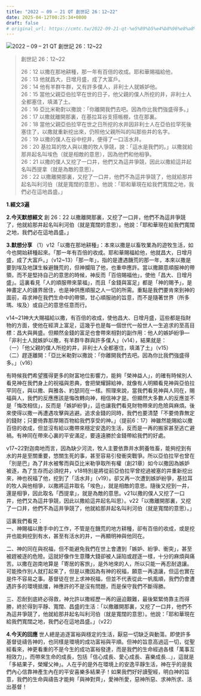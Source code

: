 ```yaml
---
title: "2022 – 09 – 21 QT 創世記 26：12~22"
date: 2025-04-12T00:25:34+0800
draft: false
# original_url: https://cmtc.tw/2022-09-21-qt-%e5%89%b5%e4%b8%96%e8%a8%98-26%ef%bc%9a1222
---
```


![2022 – 09 – 21 QT 創世記 26：12\~22](/images/qt.jpg  "2022 – 09 – 21 QT 創世記 26：12\~22")

> 創世記 26：12\~22
>
> 26：12 以撒在那地耕種，那一年有百倍的收成。耶和華賜福給他，  
> 26：13 他就昌大，日增月盛，成了大富戶。  
> 26：14 他有羊群牛群，又有許多僕人，非利士人就嫉妒他。  
> 26：15 當他父親亞伯拉罕在世的日子，他父親的僕人所挖的井，非利士人全都塞住，填滿了土。  
> 26：16 亞比米勒對以撒說：「你離開我們去吧。因為你比我們強盛得多。」  
> 26：17 以撒就離開那裏，在基拉耳谷支搭帳棚，住在那裏。  
> 26：18 當他父親亞伯拉罕在世之日所挖的水井因非利士人在亞伯拉罕死後塞住了，以撒就重新挖出來，仍照他父親所叫的叫那些井的名字。  
> 26：19 以撒的僕人在谷中挖井，便得了一口活水井。  
> 26：20 基拉耳的牧人與以撒的牧人爭競，說：「這水是我們的。」以撒就給那井起名叫埃色（就是相敵的意思），因為他們和他相爭。  
> 26：21 以撒的僕人又挖了一口井，他們又為這井爭競，因此以撒給這井起名叫西提拿（就是為敵的意思）。  
> 26：22 以撒離開那裏，又挖了一口井，他們不為這井爭競了，他就給那井起名叫利河伯（就是寬闊的意思）。他說：「耶和華現在給我們寬闊之地，我們必在這地昌盛。」

**1.經文3遍**

**2.今天默想經文**
創 26：22 以撒離開那裏，又挖了一口井，他們不為這井爭競了，他就給那井起名叫利河伯（就是寬闊的意思）。他說：「耶和華現在給我們寬闊之地，我們必在這地昌盛。」

**3.默想分享**
（1）v12「以撒在那地耕種」：本來以撒是以畜牧業為的遊牧生活，如今也開始耕種起來。「那一年有百倍的收成。耶和華賜福給他，他就昌大，日增月盛，成了大富戶。」（v12\~13）「那一年」，指的是遭遇饑荒的那一年，本來以撒是要到埃及地謀生躲避饑荒的，但神攔阻了他，也重申應許。當以撒願意順服神的帶領，而不是堅持自己的意思的時候，神反而「百倍賜福他」，使他「昌大、日增月盛」。這裏看見「人的順服帶來蒙福」，而且「金錢與富足」都是「神的賜予」，是神畫定人的疆界居住，也是神供應順服之人一切的所需。重點是我們要肯來到神的面前，尋求神在我們生命中的帶領，甘心順服祂的旨意，而不是隨著世界（所多瑪、埃及）或自己的意思任意而行。

v14\~21神大大賜福給以撒，有百倍的收成，使他昌大、日增月盛，這些都是指財物的方面，使他在經濟上富足，這幾乎也是每一個世代一般世人一生追求的至高目標：昌大與興盛。但顯然金錢的富足也會帶來相對的副作用：他人的嫉妒紛爭—「非利士人就嫉妒以撒，有羊群牛群與許多僕人」（v14），結果就是：  
（一）「他父親的僕人所挖的井，非利士人全都塞住，填滿了土」（v15）  
（二）趕逐離開：「亞比米勒對以撒說：「你離開我們去吧。因為你比我們強盛得多。」（v16）

有時候我們希望獲得更多的財富地位影響力，能夠「榮神益人」，的確有時候別人看見神在我們身上的祝福與恩典，會把榮耀歸給神，就像有人明顯看見神與亞伯拉罕同在，與以撒、與雅各、約瑟同在一樣。照理來說，當我們看見神與人同在，賜福與人，我們的反應應該是悔改轉向神，相信神才是。但顯然大多數人的反應並不是「悔改相信」，反而是「嫉妒紛爭」，這也讓我們看見財物帶來的危險與麻煩。後來使得以撒一再遭遇攻擊與逃避。追求金錢的同時，我們也要清楚「不要倚靠無定的錢財；只要倚靠那厚賜百物給我們享受的神。」（提前6：17）神雖然能賜給以撒百倍的收成，但並沒有給以撒帶來穩定安逸的生活，反而是一再的搬家甚至逃亡避禍。有神同在帶來心裏的平安滿足，要遠遠勝於金錢帶給我們的好處。

v17\~22對迦南地而言，因為缺少河流，牧人主要依靠井水飼養牲畜，能夠挖到有水的井是至關重要，悠關生死的事，甚至容易引發衝突戰爭。所以亞伯拉罕也曾在「別是巴」為了井水被奪而與亞比米勒爭取所有權（創21章）如今以撒因為嫉妒被逐，為了生存而必須挖井，v18特別是將從前亞伯拉罕曾挖過被塞的井重新挖出來，神也祝福了他，挖到了「活水井」（v19）。卻又再一次遭到嫉妒紛爭，基拉耳的牧人與他相爭，以撒將這井取名「埃色」，就是相敵的意思。隨後又挖到一井，還是相爭，因此取名「西提拿」，就是為敵的意思。v21以撒的僕人又挖了一口井，他們又為這井爭競，因此以撒給這井起名叫思）。v22「以撒離開那裏，又挖了一口井，他們不為這井爭競了，他就給那井起名叫利河伯（就是寬闊的意思）。」

這裏我們看見：  
一、神賜福以撒手中的工作，不管是在饑荒的地方耕種，卻有百倍的收成，或是挖井也能夠挖到有水，甚至有活水的井，一再顯明神與他同在。

二、神的同在與祝福，但不能避免我們在世上會遭到「嫉妒、紛爭、衝突」，甚至被趕被逐的危險。這就好像作生意賺大錢卻被人誣陷或趕逐一樣，十分的麻煩與痛苦。以撒在迦南地算是「寄居的客旅」，是外地來的人，所以只能一再忍耐退讓。可能換作別人就打起來了，但是以撒因為有神的祝福，願意一再退讓，但這也實在是件不容易之事。基督徒在世上求神祝福，但並不代表從此一帆風順，我們仍會遭遇許多的環境抵擋，神應許的不是沒有問題，而是保守我們不斷得勝。

三、忍耐到底終必得救，神允許以撒經歷一再的逼迫艱難，最後緊緊倚靠主而得勝，終於得到平靜、寬闊、昌盛的生活：「以撒離開那裏，又挖了一口井，他們不為這井爭競了，他就給那井起名叫利河伯（就是寬闊的意思）。他說：「耶和華現在給我們寬闊之地，我們必在這地昌盛。」（v22）

**4.今天的回應**
世人總是追逐富裕與穩定的生活，厭惡一切缺乏與動蕩。即使許多基督徒禱告神的，也同樣是環境的成功富裕與平順。但神的旨意高過這一切，從聖經看來，神更看重的不是今生的成功富裕發達，而是我們的生命經過各樣「萬事互相效力」，而帶來生命的成長，包括「信心成長、愛心成長、喜樂成長…」，這就是「多結果子，榮耀父神」。人在乎的是外在環境上的安逸平靜生活，神在乎的是我們內心信靠神產生內在的平安喜樂多結果子！如果我們好好讀聖經，明白神的旨意，我們的生命與禱告才能夠「與神對齊」，愛神所愛，惡神所惡、求神所求、活出基督！
